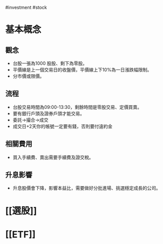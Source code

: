 #investment #stock

# 基本概念
## 觀念
-   台股一張為1000 股股、剩下為零股。
-   平價線是上一個交易日的收盤價，平價線上下10%為一日漲跌幅限制。
-   分市價或限價。

## 流程
-   台股交易時間為09:00-13:30，剩餘時間是零股交易、定價買賣。
-   要有銀行戶頭及證券戶頭才能交易。
-   委託→撮合→成交
-   成交日+2天你的帳號一定要有錢，否則要付違約金
## 相關費用
-   買入手續費、賣出需要手續費及證交稅。
## 升息影響
-   升息股價會下降，影響本益比，需要做好分批進場、挑選穩定成長的公司。

# [[選股]]

# [[ETF]]